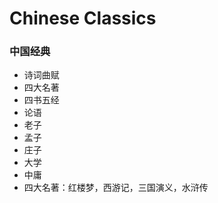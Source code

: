 # Chinese Classics

### 中国经典

* 诗词曲赋
* 四大名著
* 四书五经
* 论语
* 老子
* 孟子
* 庄子
* 大学
* 中庸
* 四大名著：红楼梦，西游记，三国演义，水浒传
